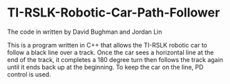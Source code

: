 # TI-RSLK-Robotic-Car-Path-Follower

The code in written by David Bughman and Jordan Lin

This is a program written in C++ that allows the TI-RSLK robotic car to follow a black line over a track. Once the car sees a horizontal line at the end of the track, it completes a 180 degree turn then follows the track again until it ends back up at the beginning.
To keep the car on the line, PD control is used. 
